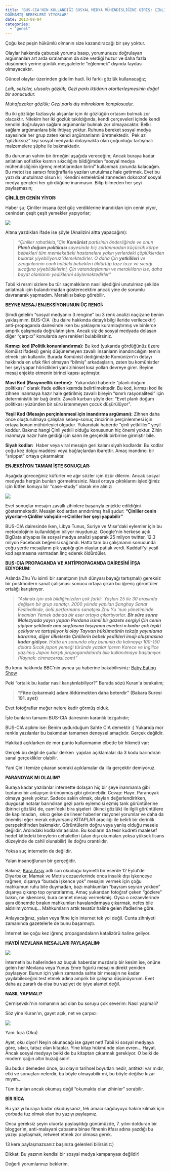```yaml
---
title: "BUS-CIA'NIN KULLANDIĞI SOSYAL MEDYA MÜHENDİSLİĞİNE GİRİŞ: ÇİNLİLER
DOĞMAMIŞ BEBEKLERİ YİYORLAR"
date: 2013-08-04
categories: 
  - "genel"
---
```


Çoğu kez peşin hükümlü olmanın size kazandıracağı bir şey yoktur. 

  

Olaylar hakkında çabucak yorumu basıp, yorumunuzu doğrulayan argümanları art arda sıralamanın da size verdiği huzur ve daha fazla düşünmek yerine günlük meşgalelerle “eğlenmek” dışında faydası olmayacaktır. 

  

Güncel olaylar üzerinden gidelim hadi. İki farklı gözlük kullanacağız;

  

_Laik, seküler, ulusalcı gözlük; Gezi parkı iktidarın otoriterleşmesinin doğal bir sonucudur._ 

_Muhafazakar gözlük; Gezi parkı dış mihrakların komplosudur._

  

Bu iki gözlüğe fazlasıyla alışanlar için iki gözlüğün ortasını bulmak zor olacaktır. Nitekim her iki gözlük takıldığında, kendi çerçeveleri içinde kendi kendini doğrulayan sağlam argümanlar bulmak zor olmayacaktır. Belki sağlam argümanlara bile ihtiyaç yoktur. Ruhuna bereket sosyal medya sayesinde her grup zaten kendi argümanlarını üretmektedir.  Pek az “gözlüksüz” kişi sosyal medyada dolaşmakta olan çoğunluğu tartışmalı malzemelere şüphe ile bakmaktadır.

  

Bu durumun vahim bir örneğini aşağıda vereceğim; Ancak buraya kadar anlatılan sofistike kısmın sıkıcılığını bildiğimden “sosyal medya mühendisliğinin iğrenç metotlarından birini” kullanmak zorunda kalacağım. Bu metot ise sarsıcı fotoğraflarla yazıları unutulmaz hale getirmek. Evet bu yazı da unutulmaz olsun ki;  Kendini entelektüel zanneden doksozof sosyal medya gençleri her gördüğüne inanmasın. Bilip bilmeden her şeyi paylaşmasın;

  

**ÇİNLİLER CENİN YİYOR:**

  

Haber şu; Çinliler insana özel güç verdiklerine inandıkları için cenin yiyor, ceninden çeşit çeşit yemekler yapıyorlar;

  

[![](/images/33157-cinliler-cenin-mi-yiyor.jpg)](https://suatatan.wordpress.com/wp-content/uploads/2013/08/33157-cinliler-cenin-mi-yiyor.jpg)

  

Altına yazdıkları ifade ise şöyle (Analizini altta yapacağım):

  

> _“Çinliler rahatlıkla,“Çin **Komünist** partisinin önderliğinde ve onun **Planlı doğum** **politikası** sayesinde hiç zorlanmadan küçücük körpe bebekleri tüm memleketteki hastanelere yakın yerlerdeki çöplüklerden bularak yiyebiliyoruz“demektedirler. O daha Çin **yetkilileri** ve zenginlerinin canlı haldeki bebekleri öldürtüp taze taze ve sıcağı sıcağına yiyebildiklerini, Çin vatandaşlarının ve meraklıların ise, daha bayat olanlarını yediklerini söylemektedirler”_

Tabii ki resmi sizlere bu tür saçmalıkların nasıl işlediğini unutulmaz şekilde anlatmak için bulandırmadan gösterecektim ancak yine de sorumlu davranarak yapmadım. Meraklısı bakıp görebilir.

  

**BEYNE MESAJ ENJEKSİYONUNUN ÜÇ RENGİ:**

  

Şimdi gelelim “sosyal medyanın 3 rengine” bu 3 renk analizi naçizane benim yaklaşımım. BUS-CIA  (bu daire hakkında detaylı bilgi ileride verilecektir) anti-propaganda dairesinde iken bu yaklaşımı kuramlaştırmış ve binlerce amprik çalışmada doğrulatmıştım. Ancak siz de sosyal medyada dolaşan diğer “çarpıcı” konularda aynı renkleri bulabilirsiniz.

  

**Kırmızı kod (Politik konumlandırma):** Bu kod (yukarıda gördüğünüz üzere Komüist ifadesi) geniş düşünemeyen zavallı insanların inandırıcılığını temin etmek için kullanılır. Burada Komünist dediğimizde Komünizm'in detayı hakkında en ufak fikri olmayan “bilmiş” arkadaşların, zaten bu komünistler her şeyi yapar höristikleri yani zihinsel kısa yolları devreye girer. Beyine mesaj enjekte etmenin birinci kapısı açılmıştır.

  

**Mavi Kod (Rasyonellik üretme):**  Yukarıdaki haberde “planlı doğum politikası” olarak ifade edilen kısımda belirtilmektedir. Bu kod, kırmızı kod ile zihnen inanmaya hazır hale getirilmiş zavallı bireyin “sınırlı rasyonalitesi” için deterministik bir bağ üretir. Zavallı kurban şöyle der: “Evet planlı doğum politikası yüzünden bir sürü istenmeyen çocuk düşürülüyor”.

  

**Yeşil Kod (Mesajın perçinlenmesi için inandırma argümanı):** Zihnen daha önce oluşturulmaya çalışılan sebep-sonuç zincirinin perçinlenmesi için ortaya konan mühürleyici olgudur. Yukarıdaki haberde “çinli yetkililer” yeşil koddur. Bakınız hangi Çinli yetkili olduğu konusunun hiç önemi yoktur. Zihin inanmaya hazır hale geldiği için sanrı ile gerçeklik birbirine girmiştir bile.

  

**Siyah kodlar:**  Haber veya viral mesajın geri kalanı siyah kodlardır. Bu kodlar çoğu kez dolgu maddesi veya bağlaçlardan ibarettir. Amaç inandırıcı bir “snippet” ortaya çıkarmaktır.

  

**ENJEKSİYON TAMAM İŞTE SONUÇLAR:**

Aşağıda göreceğiniz küfürler ve ağır sözler için özür dilerim. Ancak sosyal medyada hergün bunları görmektesiniz. Nasıl ortaya çıktıklarını işlediğimiz için lütfen konuyu bir “case-study” olarak ele alınız:

  

[![](/images/d6f42-sosyal-medya-okumadan-kufuretme-hastaligi.png)](https://suatatan.wordpress.com/wp-content/uploads/2013/08/d6f42-sosyal-medya-okumadan-kufuretme-hastaligi.png)

  

Evet sonuçlar mesajın zavallı zihinlere başarıyla enjekte edildiğini göstermektedir. Mesajın kodlardan arındırılmış hali şudur: **“Çinliler cenin yiyorlar–>Çinliler vahşidir–>Çinliler her şeyi yapabilir”**

BUS-CIA dairesinde iken, Libya Tunus, Suriye ve Mısır'daki eylemler için bu metodolojinin kullanıldığını biliyor muydunuz. Google'nin herkese açık BigData altyapısı ile sosyal medya analizi yaparak 25 milyon twitter, 12.3 milyon Facebook beğenisi sağlandı. Hatta tam bu çalışmanın sonucunda çoğu yerde mesajların pik yaptığı gün olaylar patlak verdi. Kaddafi'yi yeşil kod aşamasına varmadan linç ederek öldürdüler.

  

**BUS-CIA PROPAGANDA VE ANTİPROPAGANDA DAİRESİNİ İFŞA EDİYORUM:**

  

Aslında Zhu Yu isimli bir sanatçının (ruh dünyası bayağı tartışmalı) gereksiz bir postmodern sanat çalışması sonucu ortaya çıkan bu iğrenç görüntüler ortalığı karıştırıyor.

  

> _“Aslında işin aslı bildiğimizden çok farklı. Yaşları 25 ile 30 arasında değişen bir grup sanatçı, 2000 yılında yapılan Şanghay Sanat Festivalinde, ünlü performans sanatçısı Zhu Yu ‘nun yönetiminde İnsanları Yemek adında bir eser ortaya çıkartıyorlar. **Bir süre sonra Malezyada yayın yapan Perdana isimli bir gazete sergiyi Çin cenin yiyiyor şeklinde ana sayfasına taşıyınca eserleri o kadar çok tepki çekiyor ve tartışılıyor ki olay Tayvan hükümetinin tekzip yayınlama kararına, diğer ülkelerde Çinlilerin bebek yedikleri imajı oluşmasına kadar gidiyor.** Hatta en sonunda olay bununla da kalmayıp 100-150 dolara Sıcak japon yemeği türünde yazılar içeren Korece ve İngilice yazılmış Japon karşıtı propogandalarda bile kullanılmaya başlanıyor. (Kaynak: cinmacerasi.com)”_

  

Bu konu hakkında BBC'nin ayrıca şu haberine bakabilirsiniz: [Baby Eating Show](http://news.bbc.co.uk/2/hi/entertainment/2624797.stm)

  

Peki “ortalık bu kadar nasıl karıştırılabiliyor?” Burada sözü Kuran'a bırakalım;

  

> **“Fitne (çıkarmak) adam öldürmekten daha beterdir” (Bakara Suresi 191. ayet)**

  

Evet fotoğraflar meğer nelere kadir görmüş olduk.

  

İşte bunların tamamı BUS-CIA dairesinin karanlık tezgahıdır;

  

BUS-CIA açılımı ise: Benim uydurduğum Sahte CIA demektir :) Yukarıda mor renkle yazılanlar bu bakımdan tamamen deneysel amaçlıdır. Gerçek değildir.

  

Hakikati açıklarken de mor punto kullanmamın elbette bir hikmeti var: 

  

Gerçek bu değil de şudur derken  yapılan açıklamalar da 3 kodu barındıran sanal gerçeklikler olabilir.

  

Yani Çin'i temize çıkaran sonraki açıklamalar da illa gerçektir demiyoruz.

  

**PARANOYAK MI OLALIM?**

  

Buraya kadar yazılanlar internette dolaşan hiç bir şeye inanmama gibi toptancı bir anlayışın ürünüymüş gibi görünebilir. Cevap: Hayır. Paranoyak olmaya gerek yoktur. Sadece sakin olmak, olayları değerlendirirken, duygusal notalar barındıran gezi parkı eylemcisi ezmiş tank görüntülerine (birinci gözlük) de, cami'deki bira şişeleri  (ikinci gözlük) ile ilgili görüntülere de kapılmadan,  sıkıcı gelse de lineer haberler rasyonel yorumlar ve daha da önemlisi eğer merak ediyorsanız KİTAPLAR aracılığı ile belirli bir derinlik perspektifinden bakmaktır. Görüntülerin doğru veya yanlış olduğu mesele değildir. Ardındaki kodlardır aslolan. Bu kodların da tesir kudreti maalesef hedef kitledeki bireylerin cehaletleri (alan dışı okumaları yoksa yüksek lisans düzeyinde de cahil olunabilir) ile doğru orantılıdır.

Yoksa suç internetin de değildir. 

  

Yalan insanoğlunun bir gerçeğidir. 

  

Bakınız; [Kara Arşiv](http://blog.suatatan.com/2013/07/kara-arsiv-12-eylul-karanlk-yuzu.html#.Uf7R9nBlVWM) adlı son okuduğu kıymetli bir eserde 12 Eylül'de Diyarbakır, Mamak ve Metris cezaevlerinde onca insalık dışı işkenceye rağmen, dışarıya “burada işkence yok” mesajını vermek için çoğu mahkumun ruhu bile duymadan, bazı mahkumları “bayram seyran yokken” dışarıya çıkarıp top oynatırlarmış. Amaç yukarıdan fotoğraf çeken “gözlere” bakın, ne işkencesi, bura cennet mesajı vermekmiş. Oysa o cezaevlerinde aynı dönemde bırakın mahkumları havalandırmaya çıkarmak, nefes bile aldırılmıyormuş… Mahkumların artık tevatür haline gelen ifadlerine göre.

  

Anlayacağınız, yalan veya fitne için internet tek yol değil. Cunta zihniyeti zamanında gazetelerle de bunu başarmıştı. 

  

İnternet ise çoğu kez iğrenç propagandaların katalizörü haline geliyor.

  

**HAYDİ MEVLANA MESAJLARI PAYLAŞALIM:**

[![](/images/226b6-mevlana.jpg)](https://suatatan.wordpress.com/wp-content/uploads/2013/08/226b6-mevlana.jpg)

  

  

İnternetin bu hallerinden az buçuk haberdar muzdarip bir kesim ise, önüne gelen her Mevlana veya Yunus Emre figürlü mesajını direkt yeniden paylaşıyor. Bunun için yakın zamanda sahte bir mesajın ne kadar yayılabileceğini test etmek adına amprik bir çalışma düşünüyorum. Evet daha az zararlı da olsa bu vaziyet de iyiye alamet değil.

  

**NASIL YAPMALI?**

Çernişevski'nin romanının adı olan bu soruyu çok severim: Nasıl yapmalı?

Söz yine Kuran'ın, gayet açık, net ve çarpıcı:

  

[![](/images/32224-ikra.jpg)](https://suatatan.wordpress.com/wp-content/uploads/2013/08/32224-ikra.jpg)

  

Yani: İqra (Oku)

  

Ayet, oku diyor! Neyin okunacağı ise gayet net! Tabii ki sosyal medyaya göre, sıkıcı, tatsız olan kitaplar. Yine kitap hükmünde olan evren… Hayat. Ancak sosyal medyayı belki de bu kitaptan çıkarmak gerekiyor. O belki de modern çağın altın buzağısıdır!

  

Bu budur demeden önce, bu olayın tarihsel boyutları nedir, antitezi var mıdır, etki ve sonuçları nelerdir, bu böyle olmayabilir mi, bu böyle değilse kızar mıyım…

  

Tüm bunları ancak okumuş değil “okumakta olan zihinler” sorabilir.

  

**BİR RİCA**

Bu yazıyı buraya kadar okuduysanız, tek amacı sağduyuyu hakim kılmak için çorbada tuz olmak olan bu yazıyı paylaşınız.   

Onca gereksiz şeyin uluorta paylaşıldığı günümüzde, 7. yılını dolduran bir blogger'ın, anti-malayani çabasına binae fitnenin itfası adına yazdığı bu yazıyı paylaşmak, retweet etmek zor olmasa gerek.

13 kere paylaşmazsanız başınıza gelenleri bilirsiniz:)

  

Dikkat: Bu yazının kendisi bir sosyal medya kampanyası değildir!

  

Değerli yorumlarınızı beklerim.
